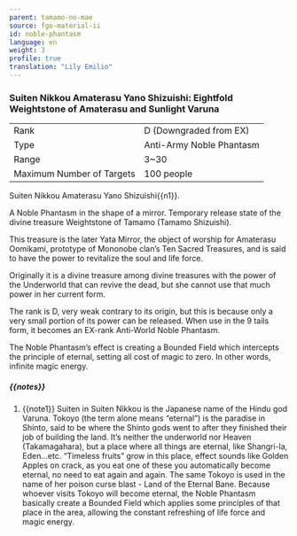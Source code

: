 ```yaml
---
parent: tamamo-no-mae
source: fgo-material-ii
id: noble-phantasm
language: en
weight: 3
profile: true
translation: "Lily Emilio"
---
```


### Suiten Nikkou Amaterasu Yano Shizuishi: Eightfold Weightstone of Amaterasu and Sunlight Varuna

<table>
  <tr><td>Rank</td><td>D (Downgraded from EX)</td></tr>
  <tr><td>Type</td><td>Anti-Army Noble Phantasm</td></tr>
  <tr><td>Range</td><td>3~30</td></tr>
  <tr><td>Maximum Number of Targets</td><td>100 people</td></tr>
</table>

Suiten Nikkou Amaterasu Yano Shizuishi{{n1}}.

A Noble Phantasm in the shape of a mirror. Temporary release state of the divine treasure Weightstone of Tamamo (Tamamo Shizuishi).

This treasure is the later Yata Mirror, the object of worship for Amaterasu Oomikami, prototype of Mononobe clan’s Ten Sacred Treasures, and is said to have the power to revitalize the soul and life force.

Originally it is a divine treasure among divine treasures with the power of the Underworld that can revive the dead, but she cannot use that much power in her current form.

The rank is D, very weak contrary to its origin, but this is because only a very small portion of its power can be released. When use in the 9 tails form, it becomes an EX-rank Anti-World Noble Phantasm.

The Noble Phantasm’s effect is creating a Bounded Field which intercepts the principle of eternal, setting all cost of magic to zero. In other words, infinite magic energy.

##### {{notes}}

1. {{note1}} Suiten in Suiten Nikkou is the Japanese name of the Hindu god Varuna. Tokoyo (the term alone means “eternal”) is the paradise in Shinto, said to be where the Shinto gods went to after they finished their job of building the land. It’s neither the underworld nor Heaven (Takamagahara), but a place where all things are eternal, like Shangri-la, Eden…etc. “Timeless fruits” grow in this place, effect sounds like Golden Apples on crack, as you eat one of these you automatically become eternal, no need to eat again and again. The same Tokoyo is used in the name of her poison curse blast - Land of the Eternal Bane. Because whoever visits Tokoyo will become eternal, the Noble Phantasm basically create a Bounded Field which applies some principles of that place in the area, allowing the constant refreshing of life force and magic energy.
